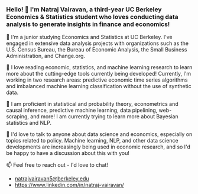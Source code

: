 ### Hello! 👋 I'm Natraj Vairavan, a third-year UC Berkeley Economics & Statistics student who loves conducting data analysis to generate insights in finance and economics!

🐻 I'm a junior studying Economics and Statistics at UC Berkeley. I've engaged in extensive data analysis projects with organizations such as the U.S. Census Bureau, the Bureau of Economic Analysis, the Small Business Administration, and Change.org.

📖 I love reading economic, statistics, and machine learning research to learn more about the cutting-edge tools currently being developed! Currently, I'm working in two research areas: predictive economic time series algorithms and imbalanced machine learning classification without the use of synthetic data.

🧠 I am proficient in statistical and probability theory, econometrics and causal inference, predictive machine learning, data pipelining, web-scraping, and more! I am currently trying to learn more about Bayesian statistics and NLP.

💬 I'd love to talk to anyone about data science and economics, especially on topics related to policy. Machine learning, NLP, and other data science developments are increasingly being used in economic research, and so I'd be happy to have a discussion about this with you!

📫 Feel free to reach out - I'd love to chat!
- natrajvairavan5@berkeley.edu
- https://www.linkedin.com/in/natraj-vairavan/

<!--
**natrajvairavan5/natrajvairavan5** is a ✨ _special_ ✨ repository because its `README.md` (this file) appears on your GitHub profile.

Here are some ideas to get you started:

- 🔭 I’m currently working on ...
- 🌱 I’m currently learning ...
- 👯 I’m looking to collaborate on ...
- 🤔 I’m looking for help with ...
- 💬 Ask me about ...
- 📫 How to reach me: ...
- 😄 Pronouns: ...
- ⚡ Fun fact: ...
-->
